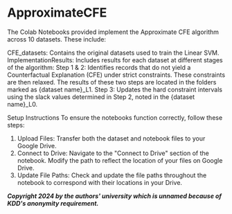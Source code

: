 # ApproximateCFE

The Colab Notebooks provided implement the Approximate CFE algorithm across 10 datasets. These include:

CFE_datasets: Contains the original datasets used to train the Linear SVM.
ImplementationResults: Includes results for each dataset at different stages of the algorithm:
    Step 1 & 2: Identifies records that do not yield a Counterfactual Explanation (CFE) under strict constraints. These constraints are then relaxed. The results of these two steps are located in the folders marked as {dataset name}_L1.
    Step 3: Updates the hard constraint intervals using the slack values determined in Step 2, noted in the {dataset name}_L0.

Setup Instructions
To ensure the notebooks function correctly, follow these steps:

1. Upload Files: Transfer both the dataset and notebook files to your Google Drive.
2. Connect to Drive:
    Navigate to the "Connect to Drive" section of the notebook.
    Modify the path to reflect the location of your files on Google Drive.
3. Update File Paths:
    Check and update the file paths throughout the notebook to correspond with their locations in your Drive.


***Copyright 2024 by the authors' university which is unnamed because of KDD's anonymity requirement.***
